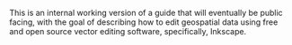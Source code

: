 This is an internal working version of a guide that will eventually be public facing, with the goal of describing how to edit geospatial data using free and open source vector editing software, specifically, Inkscape. 


